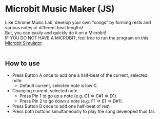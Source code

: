 # Microbit Music Maker (JS)
Like Chrome Music Lab, develop your own "songs" by forming rests and various notes of different beat lengths!
<br>
But, you can easily and quickly do it on a Microbit!
<br>
IF YOU DO NOT HAVE A MICROBIT, feel free to run the program on this [Microbit Simulator](https://makecode.microbit.org/_R1uhRriY2hgU).
<br><br>
## How to use
- Press Button A once to add one a half-beat of the current, selected note.
  - Default current, selected note is low C.
- Changing current, selected note:
  - Press Pin 1 to go up a note (e.g. C1 => C#1 => D1).
  - Press Pin 2 to go down a note (e.g. F1 => E1 => D#1).
- Press Button B once to add one half-beat of rest
- Press both buttons simultaneously to play the song developed thus far.

<br>

